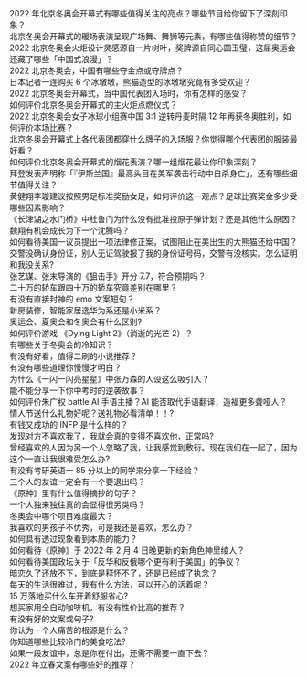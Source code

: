 2022 年北京冬奥会开幕式有哪些值得关注的亮点？哪些节目给你留下了深刻印象？  
北京冬奥会开幕式的暖场表演呈现广场舞、舞狮等元素，有哪些值得称赞的细节？  
2022 北京冬奥会火炬设计灵感源自一片树叶，奖牌源自同心圆玉璧，这届奥运会还藏了哪些「中国式浪漫」？  
2022 北京冬奥会，中国有哪些夺金点或夺牌点？  
日本记者一连购买 6 个冰墩墩，熊猫造型的冰墩墩究竟有多受欢迎？  
2022 北京冬奥会开幕式，当中国代表团入场时，你有怎样的感受？  
如何评价北京冬奥会开幕式的主火炬点燃仪式？  
2022 北京冬奥会女子冰球小组赛中国 3:1 逆转丹麦时隔 12 年再获冬奥胜利，如何评价本场比赛？  
北京冬奥会开幕式上各代表团都穿什么牌子的入场服？你觉得哪个代表团的服装最好看？  
如何评价北京冬奥会开幕式的烟花表演？哪一组烟花最让你印象深刻？  
拜登发表声明称「『伊斯兰国』最高头目在美军袭击行动中自杀身亡」，还有哪些细节值得关注？  
黄健翔李璇建议按照男足标准奖励女足，如何评价这一观点？足球比赛奖金多少受哪些因素影响？  
《长津湖之水门桥》中杜鲁门为什么没有批准投原子弹计划？还是其他什么原因？  
魏翔有机会成长为下一个沈腾吗？  
如何看待美国一议员提出一项法律修正案，试图阻止在美出生的大熊猫还给中国？  
交警没确认身份证，别人无证驾驶报了我的身份证号码，交警有没核实。怎么证明和我没关系?  
张艺谋、张末导演的《狙击手》开分 7.7，符合预期吗？  
二十万的轿车跟四十万的轿车究竟差别在哪里？  
有没有直接封神的 emo 文案短句？  
新房装修，智能家居选华为系还是小米系？  
奥运会、夏奥会和冬奥会有什么区别?  
如何评价游戏 《Dying Light 2》（消逝的光芒 2）？  
有哪些关于冬奥会的冷知识？  
有没有好看，值得二刷的小说推荐？  
有没有哪些道理你慢慢才明白？  
为什么《一闪一闪亮星星》中张万森的人设这么吸引人？  
能不能分享一下你中考时的逆袭故事？  
如何评价朱广权 battle AI 手语主播？AI 能否取代手语翻译，造福更多聋哑人？  
情人节送什么礼物好呢？送礼物必看清单！！?  
有钱又成功的 INFP 是什么样的？  
发现对方不喜欢我了，我就会真的变得不喜欢他，正常吗?  
曾经喜欢的人因为另一个人忽略了我，让我感觉到敷衍。现在我们在一起了，因为这个一直让我很难受怎么办?  
有没有考研英语一 85 分以上的同学来分享一下经验？  
三个人的友谊一定会有一个要退出吗？  
《原神》里有什么值得摘抄的句子？  
一个人独来独往真的会显得很另类吗？  
冬奥会中哪个项目难度最大？  
我喜欢的男孩子不优秀，可是我还是喜欢，怎么办？  
如何具有透过现象看到本质的能力？  
如何看待《原神》于 2022 年 2 月 4 日晚更新的新角色神里绫人？  
如何看待美国政坛关于「反华和反俄哪个更有利于美国」的争议？  
暗恋久了还放不下，到底是释怀不了，还是已经成了执念？  
每天的生活很难过，我有什么方法，可以开心的活着呢？  
15 万落地买什么车开着舒服省心?  
想买家用全自动咖啡机，有没有性价比高的推荐？  
有没有好的文案或句子?  
你认为一个人痛苦的根源是什么？  
你知道哪些比较冷门的美食吃法?  
如果一段友谊中，总是你在付出，还需不需要一直下去？  
2022 年立春文案有哪些好的推荐？  
